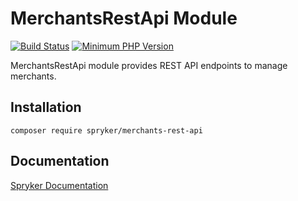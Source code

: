 # MerchantsRestApi Module
[![Build Status](https://travis-ci.org/spryker/merchants-rest-api.svg)](https://travis-ci.org/spryker/merchants-rest-api)
[![Minimum PHP Version](https://img.shields.io/badge/php-%3E%3D%207.3-8892BF.svg)](https://php.net/)

MerchantsRestApi module provides REST API endpoints to manage merchants.

## Installation

```
composer require spryker/merchants-rest-api
```

## Documentation

[Spryker Documentation](https://academy.spryker.com/developing_with_spryker/module_guide/modules.html)
